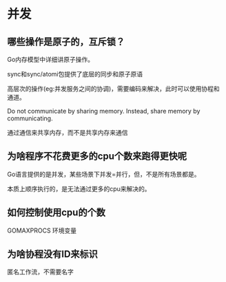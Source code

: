 # 并发

## 哪些操作是原子的，互斥锁？

Go内存模型中详细讲原子操作。

sync和sync/atomi包提供了底层的同步和原子原语

高层次的操作(eg:并发服务之间的协调)，需要编码来解决，此时可以使用协程和通道。

Do not communicate by sharing memory. Instead, share memory by communicating.

通过通信来共享内存，而不是共享内存来通信

## 为啥程序不花费更多的cpu个数来跑得更快呢

Go语言提供的是并发，某些场景下并发=并行，但，不是所有场景都是。

本质上顺序执行的，是无法通过更多的cpu来解决的。

## 如何控制使用cpu的个数

GOMAXPROCS 环境变量

## 为啥协程没有ID来标识

匿名工作流，不需要名字
